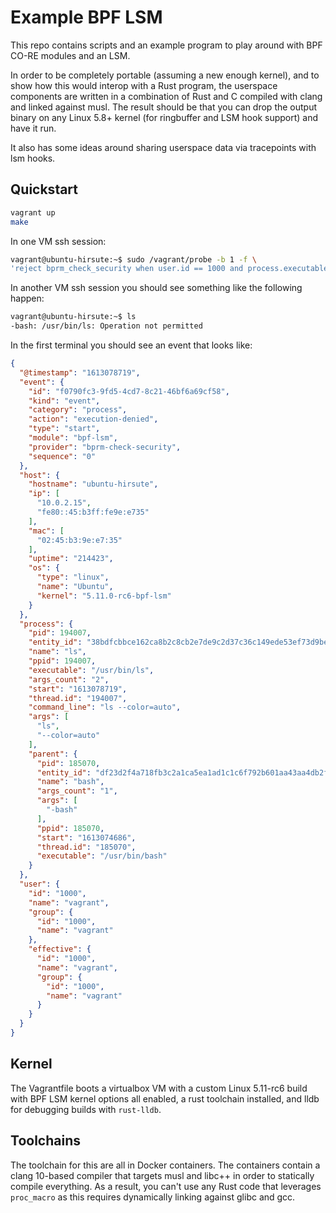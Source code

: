 # Example BPF LSM

This repo contains scripts and an example program to play around with BPF CO-RE modules and an LSM.

In order to be completely portable (assuming a new enough kernel), and to show how this would interop with a Rust program, the userspace components are written in a combination of Rust and C compiled with clang and linked against musl. The result should be that you can drop the output binary on any Linux 5.8+ kernel (for ringbuffer and LSM hook support) and have it run.

It also has some ideas around sharing userspace data via tracepoints with lsm hooks.

## Quickstart

```bash
vagrant up
make
```

In one VM ssh session:

```bash
vagrant@ubuntu-hirsute:~$ sudo /vagrant/probe -b 1 -f \
'reject bprm_check_security when user.id == 1000 and process.executable == "/usr/bin/ls"'
```

In another VM ssh session you should see something like the following happen:

```bash
vagrant@ubuntu-hirsute:~$ ls
-bash: /usr/bin/ls: Operation not permitted
```

In the first terminal you should see an event that looks like:

```json
{
  "@timestamp": "1613078719",
  "event": {
    "id": "f0790fc3-9fd5-4cd7-8c21-46bf6a69cf58",
    "kind": "event",
    "category": "process",
    "action": "execution-denied",
    "type": "start",
    "module": "bpf-lsm",
    "provider": "bprm-check-security",
    "sequence": "0"
  },
  "host": {
    "hostname": "ubuntu-hirsute",
    "ip": [
      "10.0.2.15",
      "fe80::45:b3ff:fe9e:e735"
    ],
    "mac": [
      "02:45:b3:9e:e7:35"
    ],
    "uptime": "214423",
    "os": {
      "type": "linux",
      "name": "Ubuntu",
      "kernel": "5.11.0-rc6-bpf-lsm"
    }
  },
  "process": {
    "pid": 194007,
    "entity_id": "38bdfcbbce162ca8b2c8cb2e7de9c2d37c36c149ede53ef73d9befec4bcae7ca",
    "name": "ls",
    "ppid": 194007,
    "executable": "/usr/bin/ls",
    "args_count": "2",
    "start": "1613078719",
    "thread.id": "194007",
    "command_line": "ls --color=auto",
    "args": [
      "ls",
      "--color=auto"
    ],
    "parent": {
      "pid": 185070,
      "entity_id": "df23d2f4a718fb3c2a1ca5ea1ad1c1c6f792b601aa43aa4db2fd774d39d808cf",
      "name": "bash",
      "args_count": "1",
      "args": [
        "-bash"
      ],
      "ppid": 185070,
      "start": "1613074686",
      "thread.id": "185070",
      "executable": "/usr/bin/bash"
    }
  },
  "user": {
    "id": "1000",
    "name": "vagrant",
    "group": {
      "id": "1000",
      "name": "vagrant"
    },
    "effective": {
      "id": "1000",
      "name": "vagrant",
      "group": {
        "id": "1000",
        "name": "vagrant"
      }
    }
  }
}
```

## Kernel

The Vagrantfile boots a virtualbox VM with a custom Linux 5.11-rc6 build with BPF LSM kernel options
all enabled, a rust toolchain installed, and lldb for debugging builds with `rust-lldb`.

## Toolchains

The toolchain for this are all in Docker containers. The containers contain a clang 10-based compiler
that targets musl and libc++ in order to statically compile everything. As a result, you can't use any
Rust code that leverages `proc_macro` as this requires dynamically linking against glibc and gcc.
